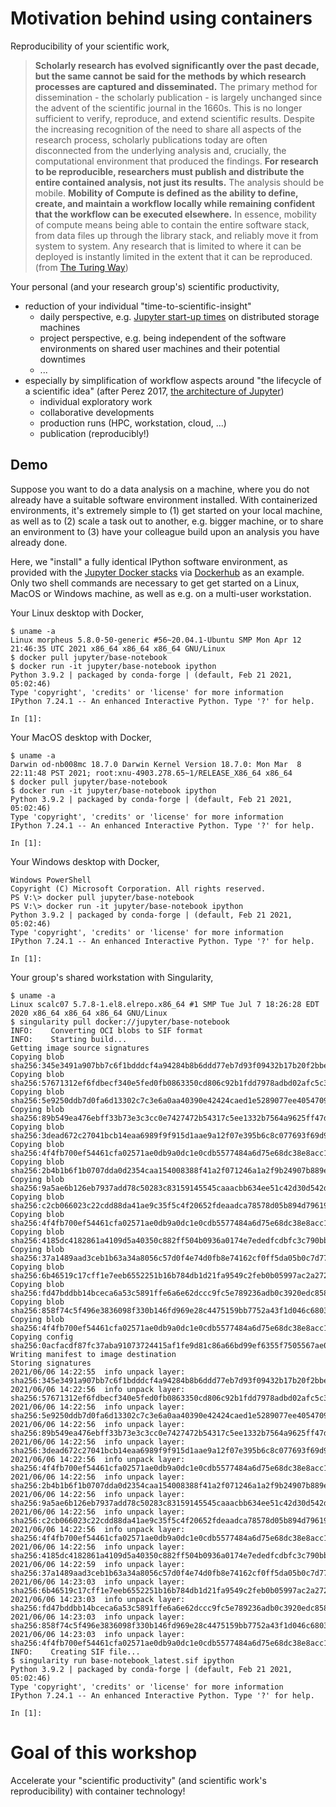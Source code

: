 # Motivation behind using containers

Reproducibility of your scientific work,

> **Scholarly research has evolved significantly over the past decade, but the same cannot be said for the methods by which research processes are captured and disseminated.** The primary method for dissemination - the scholarly publication - is largely unchanged since the advent of the scientific journal in the 1660s. This is no longer sufficient to verify, reproduce, and extend scientific results. Despite the increasing recognition of the need to share all aspects of the research process, scholarly publications today are often disconnected from the underlying analysis and, crucially, the computational environment that produced the findings. **For research to be reproducible, researchers must publish and distribute the entire contained analysis, not just its results.** The analysis should be mobile. **Mobility of Compute is defined as the ability to define, create, and maintain a workflow locally while remaining confident that the workflow can be executed elsewhere.** In essence, mobility of compute means being able to contain the entire software stack, from data files up through the library stack, and reliably move it from system to system. Any research that is limited to where it can be deployed is instantly limited in the extent that it can be reproduced. (from [The Turing Way](https://the-turing-way.netlify.app/reproducible-research/renv.html#science))

Your personal (and your research group's) scientific productivity,

* reduction of your individual "time-to-scientific-insight"
  * daily perspective, e.g. [Jupyter start-up times](https://nbviewer.jupyter.org/github/ExaESM-WP4/Jupyter-HPC-performance/blob/fa725c1f3656f81c78254946f97a9c1764908e53/analysis.ipynb) on distributed storage machines
  * project perspective, e.g. being independent of the software environments on shared user machines and their potential downtimes
  * ...
* especially by simplification of workflow aspects around "the lifecycle of a scientific idea" (after Perez 2017, [the architecture of Jupyter](https://www.youtube.com/watch?v=dENc0gwzySc))
  * individual exploratory work
  * collaborative developments
  * production runs (HPC, workstation, cloud, ...)
  * publication (reproducibly!)

## Demo

Suppose you want to do a data analysis on a machine, where you do not already have a suitable software environment installed.
With containerized environments, it's extremely simple to (1) get started on your local machine, as well as to (2) scale a task out to another, e.g. bigger machine, or to share an environment to (3) have your colleague build upon an analysis you have already done.

Here, we "install" a fully identical IPython software environment, as provided with the [Jupyter Docker stacks](https://jupyter-docker-stacks.readthedocs.io/en/latest/index.html) via [Dockerhub](https://hub.docker.com/r/jupyter/base-notebook) as an example.
Only two shell commands are necessary to get get started on a Linux, MacOS or Windows machine, as well as e.g. on a multi-user workstation.

Your Linux desktop with Docker,

```
$ uname -a
Linux morpheus 5.8.0-50-generic #56~20.04.1-Ubuntu SMP Mon Apr 12 21:46:35 UTC 2021 x86_64 x86_64 x86_64 GNU/Linux
$ docker pull jupyter/base-notebook
$ docker run -it jupyter/base-notebook ipython
Python 3.9.2 | packaged by conda-forge | (default, Feb 21 2021, 05:02:46) 
Type 'copyright', 'credits' or 'license' for more information
IPython 7.24.1 -- An enhanced Interactive Python. Type '?' for help.

In [1]: 
```

Your MacOS desktop with Docker,

```
$ uname -a
Darwin od-nb008mc 18.7.0 Darwin Kernel Version 18.7.0: Mon Mar  8 22:11:48 PST 2021; root:xnu-4903.278.65~1/RELEASE_X86_64 x86_64
$ docker pull jupyter/base-notebook
$ docker run -it jupyter/base-notebook ipython
Python 3.9.2 | packaged by conda-forge | (default, Feb 21 2021, 05:02:46) 
Type 'copyright', 'credits' or 'license' for more information
IPython 7.24.1 -- An enhanced Interactive Python. Type '?' for help.

In [1]: 
```

Your Windows desktop with Docker,

```
Windows PowerShell
Copyright (C) Microsoft Corporation. All rights reserved.
PS V:\> docker pull jupyter/base-notebook
PS V:\> docker run -it jupyter/base-notebook ipython
Python 3.9.2 | packaged by conda-forge | (default, Feb 21 2021, 05:02:46) 
Type 'copyright', 'credits' or 'license' for more information
IPython 7.24.1 -- An enhanced Interactive Python. Type '?' for help.

In [1]: 
```

Your group's shared workstation with Singularity,

```
$ uname -a
Linux scalc07 5.7.8-1.el8.elrepo.x86_64 #1 SMP Tue Jul 7 18:26:28 EDT 2020 x86_64 x86_64 x86_64 GNU/Linux
$ singularity pull docker://jupyter/base-notebook
INFO:    Converting OCI blobs to SIF format
INFO:    Starting build...
Getting image source signatures
Copying blob sha256:345e3491a907bb7c6f1bdddcf4a94284b8b6ddd77eb7d93f09432b17b20f2bbe
Copying blob sha256:57671312ef6fdbecf340e5fed0fb0863350cd806c92b1fdd7978adbd02afc5c3
Copying blob sha256:5e9250ddb7d0fa6d13302c7c3e6a0aa40390e42424caed1e5289077ee4054709
Copying blob sha256:89b549ea476ebff33b73e3c3cc0e7427472b54317c5ee1332b7564a9625ff47d
Copying blob sha256:3dead672c27041bcb14eaa6989f9f915d1aae9a12f07e395b6c8c077693f69d9
Copying blob sha256:4f4fb700ef54461cfa02571ae0db9a0dc1e0cdb5577484a6d75e68dc38e8acc1
Copying blob sha256:2b4b1b6f1b0707dda0d2354caa154008388f41a2f071246a1a2f9b24907b889e
Copying blob sha256:9a5ae6b126eb7937add78c50283c83159145545caaacbb634ee51c42d30d542d
Copying blob sha256:c2cb066023c22cdd88da41ae9c35f5c4f20652fdeaadca78578d05b894d79619
Copying blob sha256:4f4fb700ef54461cfa02571ae0db9a0dc1e0cdb5577484a6d75e68dc38e8acc1
Copying blob sha256:4185dc4182861a4109d5a40350c882ff504b0936a0174e7ededfcdbfc3c790bb
Copying blob sha256:37a1489aad3ceb1b63a34a8056c57d0f4e74d0fb8e74162cf0ff5da05b0c7d77
Copying blob sha256:6b46519c17cff1e7eeb6552251b16b784db1d21fa9549c2feb0b05997ac2a272
Copying blob sha256:fd47bddbb14bceca6a53c5891ffe6a6e62dccc9fc5e789236adb0c3920edc858
Copying blob sha256:858f74c5f496e3836098f330b146fd969e28c4475159bb7752a43f1d046c6803
Copying blob sha256:4f4fb700ef54461cfa02571ae0db9a0dc1e0cdb5577484a6d75e68dc38e8acc1
Copying config sha256:0acfacdf87fc37aba91073724415af1fe9d81c86a66bd99ef6355f7505567ae0
Writing manifest to image destination
Storing signatures
2021/06/06 14:22:55  info unpack layer: sha256:345e3491a907bb7c6f1bdddcf4a94284b8b6ddd77eb7d93f09432b17b20f2bbe
2021/06/06 14:22:56  info unpack layer: sha256:57671312ef6fdbecf340e5fed0fb0863350cd806c92b1fdd7978adbd02afc5c3
2021/06/06 14:22:56  info unpack layer: sha256:5e9250ddb7d0fa6d13302c7c3e6a0aa40390e42424caed1e5289077ee4054709
2021/06/06 14:22:56  info unpack layer: sha256:89b549ea476ebff33b73e3c3cc0e7427472b54317c5ee1332b7564a9625ff47d
2021/06/06 14:22:56  info unpack layer: sha256:3dead672c27041bcb14eaa6989f9f915d1aae9a12f07e395b6c8c077693f69d9
2021/06/06 14:22:56  info unpack layer: sha256:4f4fb700ef54461cfa02571ae0db9a0dc1e0cdb5577484a6d75e68dc38e8acc1
2021/06/06 14:22:56  info unpack layer: sha256:2b4b1b6f1b0707dda0d2354caa154008388f41a2f071246a1a2f9b24907b889e
2021/06/06 14:22:56  info unpack layer: sha256:9a5ae6b126eb7937add78c50283c83159145545caaacbb634ee51c42d30d542d
2021/06/06 14:22:56  info unpack layer: sha256:c2cb066023c22cdd88da41ae9c35f5c4f20652fdeaadca78578d05b894d79619
2021/06/06 14:22:56  info unpack layer: sha256:4f4fb700ef54461cfa02571ae0db9a0dc1e0cdb5577484a6d75e68dc38e8acc1
2021/06/06 14:22:56  info unpack layer: sha256:4185dc4182861a4109d5a40350c882ff504b0936a0174e7ededfcdbfc3c790bb
2021/06/06 14:22:59  info unpack layer: sha256:37a1489aad3ceb1b63a34a8056c57d0f4e74d0fb8e74162cf0ff5da05b0c7d77
2021/06/06 14:23:03  info unpack layer: sha256:6b46519c17cff1e7eeb6552251b16b784db1d21fa9549c2feb0b05997ac2a272
2021/06/06 14:23:03  info unpack layer: sha256:fd47bddbb14bceca6a53c5891ffe6a6e62dccc9fc5e789236adb0c3920edc858
2021/06/06 14:23:03  info unpack layer: sha256:858f74c5f496e3836098f330b146fd969e28c4475159bb7752a43f1d046c6803
2021/06/06 14:23:03  info unpack layer: sha256:4f4fb700ef54461cfa02571ae0db9a0dc1e0cdb5577484a6d75e68dc38e8acc1
INFO:    Creating SIF file...
$ singularity run base-notebook_latest.sif ipython
Python 3.9.2 | packaged by conda-forge | (default, Feb 21 2021, 05:02:46) 
Type 'copyright', 'credits' or 'license' for more information
IPython 7.24.1 -- An enhanced Interactive Python. Type '?' for help.

In [1]: 
```

# Goal of this workshop

Accelerate your "scientific productivity" (and scientific work's reproducibility) with container technology!
